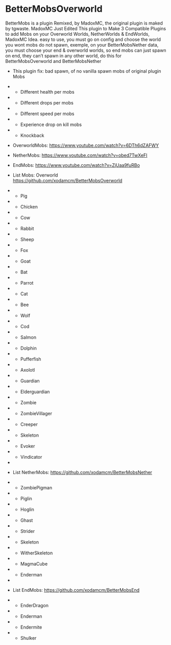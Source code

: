 # BetterMobsOverworld
BetterMobs is a plugin Remixed, by MadoxMC, the original plugin is maked by tgwaste.
MadoxMC Just Edited This plugin to Make 3 Compatible Plugins to add Mobs on your Overworld Worlds, NetherWorlds &amp; EndWorlds, 
MadoxMC Idea.
easy to use, you must go on config and choose the world you wont mobs  do not spawn,  exemple, on your BetterMobsNether data, you must choose your end &amp; overworld worlds, so end mobs can just spawn on end, they can’t spawn in any other world, do this for BetterMobsOverworld and BetterMobsNether 
- This plugin fix: bad spawn, of no vanilla spawn mobs of original plugin Mobs 
- - Different health per mobs 
- - Different drops per mobs
- - Different speed per mobs 
- - Experience drop on kill mobs
- - Knockback 

- OverworldMobs: https://www.youtube.com/watch?v=6DTh6dZAFWY
- NetherMobs: https://www.youtube.com/watch?v=obed7TwXeFI
- EndMobs: https://www.youtube.com/watch?v=ZjUaa9fuRBo

- List Mobs: Overworld https://github.com/xodamcm/BetterMobsOverworld
-  - Pig
-   - Chicken 
-   - Cow 
-   - Rabbit
-    - Sheep 
-    - Fox 
-    - Goat 
-    - Bat
-    - Parrot 
-    - Cat 
-    - Bee 
-    - Wolf 
-    - Cod 
-    - Salmon 
-    - Dolphin 
-    - Pufferfish 
-    - Axolotl 
-    - Guardian 
-    - Elderguardian 
-    - Zombie 
-    - ZombieVillager 
-    - Creeper 
-    - Skeleton 
-    - Evoker 
-    - Vindicator 
-    
-   List NetherMobs: https://github.com/xodamcm/BetterMobsNether
-    - ZombiePigman 
-    - Piglin 
-    - Hoglin 
-    - Ghast 
-    - Strider 
-    - Skeleton 
-    - WitherSkeleton 
-    - MagmaCube 
-    - Enderman 
-    
-    List EndMobs: https://github.com/xodamcm/BetterMobsEnd
-    - EnderDragon 
-    - Enderman 
-    - Endermite 
-    - Shulker
